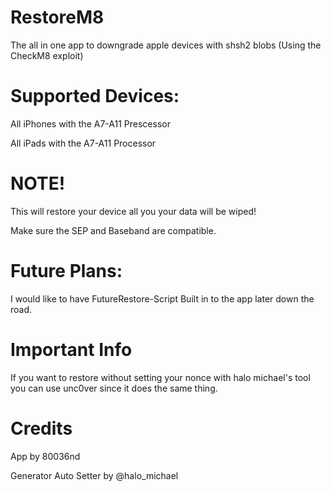 # RestoreM8

 The all in one app to downgrade apple devices with shsh2 blobs (Using the CheckM8 exploit)
 
# Supported Devices:

All iPhones with the A7-A11 Prescessor

All iPads with the A7-A11 Processor

# NOTE!

This will restore your device all you your data will be wiped!

Make sure the SEP and Baseband are compatible.

# Future Plans:

I would like to have FutureRestore-Script Built in to the app later down the road.

# Important Info

If you want to restore without setting your nonce with halo michael's tool you can use unc0ver since it does the same thing.

# Credits

App by 80036nd

Generator Auto Setter by @halo_michael
